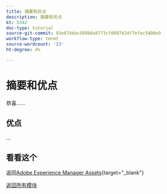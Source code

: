 ```yaml
---
title: 摘要和优点
description: 摘要和优点
kt: 5342
doc-type: tutorial
source-git-commit: 93e074dac589b0a8773cfd097d24f7efec5400e9
workflow-type: tm+mt
source-wordcount: '23'
ht-degree: 4%

---
```


# 摘要和优点

恭喜……

## 优点

...

## 看看这个

返回[Adobe Experience Manager Assets](./aemassets.md){target="_blank"}

[返回所有模块](../../../overview.md)
